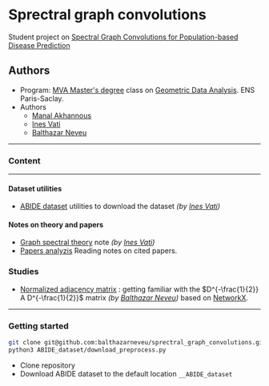 # Sprectral graph convolutions
Student project on [Spectral Graph Convolutions for Population-based Disease Prediction](https://arxiv.org/abs/1703.03020)

## Authors
- Program: [MVA Master's degree](https://www.master-mva.com/) class on [Geometric Data Analysis](https://www.jeanfeydy.com/Teaching/index.html). ENS Paris-Saclay.
- Authors
    - [Manal Akhannous](https://github.com/ManalAkh)
    - [Ines Vati](https://github.com/InesVATI)
    - [Balthazar Neveu](https://github.com/balthazarneveu)




-----------

### Content


-----------

#### Dataset utilities
- [ABIDE dataset](/ABIDE_dataset/) utilities to download the dataset *(by [Ines Vati](https://github.com/InesVATI))*
#### Notes on theory and papers 
- [Graph spectral theory](/notes-on-graph-spectral-theory) note *(by [Ines Vati](https://github.com/InesVATI))*
- [Papers analyzis](/notes/) Reading notes on cited papers.


### Studies
- [Normalized adjacency matrix](/studies/normalized_adjacency.py) : getting familiar with the $D^{-\frac{1}{2}} A D^{-\frac{1}{2}}$ matrix  *(by  [Balthazar Neveu](https://github.com/balthazarneveu))* based on [NetworkX](https://networkx.org/).



-----------
### Getting started

```bash
git clone git@github.com:balthazarneveu/sprectral_graph_convolutions.git
python3 ABIDE_dataset/download_preprocess.py
```
- Clone repository
- Download ABIDE dataset to the default location `__ABIDE_dataset`